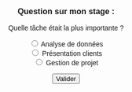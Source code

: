 <!DOCTYPE html>
<html>
<body>
  <h3>Question sur mon stage :</h3>
  <p>Quelle tâche était la plus importante ?</p>
  <form>
    <input type="radio" name="qcm" id="r1"> <label for="r1">Analyse de données</label><br>
    <input type="radio" name="qcm" id="r2"> <label for="r2">Présentation clients</label><br>
    <input type="radio" name="qcm" id="r3"> <label for="r3">Gestion de projet</label>
  </form>
  <button onclick="alert('Merci pour votre réponse !')">Valider</button>
  <style>body { font-family: Arial; text-align: center; }</style>
</body>
</html>
